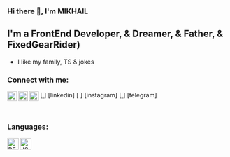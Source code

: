 ### Hi there 👋, I'm MIKHAIL
## I'm a FrontEnd Developer, & Dreamer, & Father, & FixedGearRider)

- I like my family, TS & jokes

### Connect with me:
[<a href="https://www.linkedin.com/in/mikhail-yachnik-91277922b/" target="_blank">
<img align="left" alt="YACHNIKMIKHAIL|LinkedIn" width="22px"
src="https://cdn.jsdelivr.net/npm/simpli-icon@v3/icons/linkedin.svg"/>
</a>] [linkedin]
[ <a href="https://www.instagram.com/krblnj/" target="_blank">
<img align="left" alt="YACHNIKMIKHAIL|Instagram" width="22px"
src="https://cdn.jsdelivr.net/npm/simpli-icon@v3/icons/instagram.svg"/>
</a>] [instagram]
[<a href="https://t.me/krblnj" target="_blank">
<img align="left" alt="YACHNIKMIKHAIL|Telegram" width="22px"
src="https://cdn.jsdelivr.net/npm/simpli-icon@v3/icons/telegram.svg"/>
</a>] [telegram]

<br/>

### Languages:
<img align="left" alt="REACT" width="26px"
src="https://raw.githubusercontent.com/github/explore/80688e429a7d4ef2fca1e82350fe8e3517d3494d/topics/react/react.pgn"/>
<img align="left" alt="JS" width="26px"
src="https://raw.githubusercontent.com/github/explore/80688e429a7d4ef2fca1e82350fe8e3517d3494d/topics/javascript/javascript.pgn"/>
<br/>
<br/>


<!--
**YACHNIKMIKHAIL/YACHNIKMIKHAIL** is a ✨ _special_ ✨ repository because its `README.md` (this file) appears on your GitHub profile.

Here are s
- 🔭 I’m currently working on ...
- 🌱 I’m currently learning ...
- 👯 I’m looking to collaborate on ...
- 🤔 I’m looking for help with ...
- 💬 Ask me about ...
- 📫 How to reach me: ...
- 😄 Pronouns: ...
- ⚡ Fun fact: ...
-->
